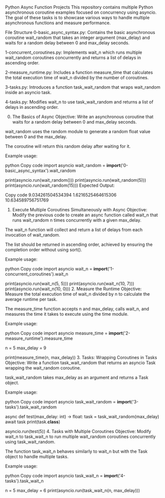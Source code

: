 Python Async Function Projects
This repository contains multiple Python asynchronous coroutine examples focused on concurrency using asyncio. The goal of these tasks is to showcase various ways to handle multiple asynchronous functions and measure performance.

File Structure
0-basic_async_syntax.py: Contains the basic asynchronous coroutine wait_random that takes an integer argument (max_delay) and waits for a random delay between 0 and max_delay seconds.

1-concurrent_coroutines.py: Implements wait_n which runs multiple wait_random coroutines concurrently and returns a list of delays in ascending order.

2-measure_runtime.py: Includes a function measure_time that calculates the total execution time of wait_n divided by the number of coroutines.

3-tasks.py: Introduces a function task_wait_random that wraps wait_random inside an asyncio task.

4-tasks.py: Modifies wait_n to use task_wait_random and returns a list of delays in ascending order.

0. The Basics of Async
Objective: Write an asynchronous coroutine that waits for a random delay between 0 and max_delay seconds.

wait_random uses the random module to generate a random float value between 0 and the max_delay.

The coroutine will return this random delay after waiting for it.

Example usage:

python
Copy code
import asyncio
wait_random = __import__('0-basic_async_syntax').wait_random

print(asyncio.run(wait_random()))
print(asyncio.run(wait_random(5)))
print(asyncio.run(wait_random(15)))
Expected Output:

Copy code
9.034261504534394
1.6216525464615306
10.634589756751769
1. Execute Multiple Coroutines Simultaneously with Async
Objective: Modify the previous code to create an async function called wait_n that runs wait_random n times concurrently with a given max_delay.

The wait_n function will collect and return a list of delays from each invocation of wait_random.

The list should be returned in ascending order, achieved by ensuring the completion order without using sort().

Example usage:

python
Copy code
import asyncio
wait_n = __import__('1-concurrent_coroutines').wait_n

print(asyncio.run(wait_n(5, 5)))
print(asyncio.run(wait_n(10, 7)))
print(asyncio.run(wait_n(10, 0)))
2. Measure the Runtime
Objective: Measure the total execution time of wait_n divided by n to calculate the average runtime per task.

The measure_time function accepts n and max_delay, calls wait_n, and measures the time it takes to execute using the time module.

Example usage:

python
Copy code
import asyncio
measure_time = __import__('2-measure_runtime').measure_time

n = 5
max_delay = 9

print(measure_time(n, max_delay))
3. Tasks: Wrapping Coroutines in Tasks
Objective: Write a function task_wait_random that returns an asyncio Task wrapping the wait_random coroutine.

task_wait_random takes max_delay as an argument and returns a Task object.

Example usage:

python
Copy code
import asyncio
task_wait_random = __import__('3-tasks').task_wait_random

async def test(max_delay: int) -> float:
    task = task_wait_random(max_delay)
    await task
    print(task.__class__)

asyncio.run(test(5))
4. Tasks with Multiple Coroutines
Objective: Modify wait_n to task_wait_n to run multiple wait_random coroutines concurrently using task_wait_random.

The function task_wait_n behaves similarly to wait_n but with the Task object to handle multiple tasks.

Example usage:

python
Copy code
import asyncio
task_wait_n = __import__('4-tasks').task_wait_n

n = 5
max_delay = 6
print(asyncio.run(task_wait_n(n, max_delay)))
